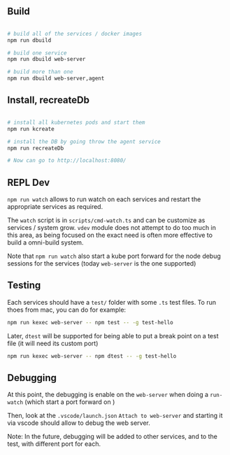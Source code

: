 

## Build

```sh

# build all of the services / docker images
npm run dbuild

# build one service
npm run dbuild web-server

# build more than one
npm run dbuild web-server,agent
```

## Install, recreateDb

```sh

# install all kubernetes pods and start them
npm run kcreate

# install the DB by going throw the agent service
npm run recreateDb

# Now can go to http://localhost:8080/
```

## REPL Dev

`npm run watch` allows to run watch on each services and restart the appropriate services as required. 

The `watch` script is in `scripts/cmd-watch.ts` and can be customize as services / system grow. `vdev` module does not attempt to do too much in this area, as being focused on the exact need is often more effective to build a omni-build system. 

Note that `npm run watch` also start a kube port forward for the node debug sessions for the services (today `web-server` is the one supported)


## Testing

Each services should have a `test/` folder with some `.ts` test files. To run thoes from mac, you can do for example: 

```sh
npm run kexec web-server -- npm test -- -g test-hello
```

Later, `dtest` will be supported for being able to put a break point on a test file (it will need its custom port)
```sh
npm run kexec web-server -- npm dtest -- -g test-hello
```


## Debugging

At this point, the debugging is enable on the `web-server` when doing a `run-watch` (which start a port forward on )


Then, look at the `.vscode/launch.json` `Attach to web-server` and starting it via vscode should allow to debug the web server. 


Note: In the future, debugging will be added to other services, and to the test, with different port for each. 
